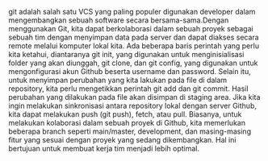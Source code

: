 git adalah salah satu VCS yang paling populer digunakan developer dalam mengembangkan sebuah software secara bersama-sama.Dengan menggunakan Git, kita dapat berkolaborasi dalam sebuah proyek sebagai sebuah tim dengan menyimpan data pada server dan dapat diakses secara remote melalui komputer lokal kita. Ada beberapa baris perintah yang perlu kita ketahui, diantaranya git init, yang digunakan untuk menginisialisasi folder yang akan diunggah, git clone, dan git config, yang digunakan untuk mengonfigurasi akun Github beserta username dan password. Selain itu, untuk menyimpan perubahan yang kita lakukan pada file di dalam repository, kita perlu mengetikkan perintah git add dan git commit. Hasil perubahan yang dilakukan pada file akan disimpan di staging area. Jika kita ingin melakukan sinkronisasi antara repository lokal dengan server Github, kita dapat melakukan push (git push), fetch, atau pull. Biasanya, untuk melakukan kolaborasi dalam sebuah proyek di Github, kita memerlukan beberapa branch seperti main/master, development, dan masing-masing fitur yang sesuai dengan proyek yang sedang dikembangkan. Hal ini bertujuan untuk membuat kerja tim menjadi lebih optimal.